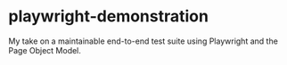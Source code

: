 # playwright-demonstration
My take on a maintainable end-to-end test suite using Playwright and the Page Object Model.



